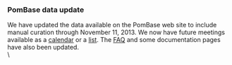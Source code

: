 ### PomBase data update

We have updated the data available on the PomBase web site to include
manual curation through November 11, 2013. We now have future meetings
available as a [calendar](/calendar) or a [list](/events). The
[FAQ](/faq) and some documentation pages have also been updated.\
\

